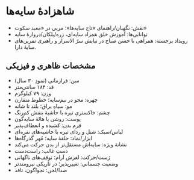 # شاهزادهٔ سایه‌ها

- نقش: نگهبان/راهنمای «تاج سایه‌ها»؛ مربی در «معبد سکوت»
- توانایی‌ها: آموزش خلق همزاد سایه‌ای، زره/پلکان/دروازهٔ سایه
- رویداد برجسته: همراهی با حسن صباح در نیایش سرّ الاسرار و راهبری تمرین‌های سایهٔ دارا.

## مشخصات ظاهری و فیزیکی
- سن: فرازمانی (نمودِ ۳۰ سال)
- قد: ۱۸۴ سانتی‌متر
- وزن: ۷۹ کیلوگرم
- چهره: محو در نیم‌سایه؛ خطوط متقارن
- مو: سیاهِ براق؛ بلند تا شانه
- چشم: خاکستریِ تیره با حاشیهٔ بنفش کم‌رنگ
- پوست: روشن با هالهٔ سایه‌گون
- فرم بدن: کشیده و انعطاف‌پذیر
- لباس/سبک: شنل و ردای تیره با حاشیه‌های نقره‌ای
- ابزار/نماد: حلقهٔ سایه؛ مُهر گذرگاه‌ها
- نشانهٔ ویژه: سایه‌اش مستقل‌تر از بدن حرکت می‌کند
- دستِ غالب: راست‌دست
- ژست/حرکت: لغزش آرام؛ توقف‌های ناگهانی
- وضعیت جسمانی: تغییرپذیر؛ در تاریکی نیرومندتر
- صدا/لحن: نجواگون، نافذ
